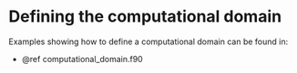 # Defining the computational domain

Examples showing how to define a computational domain can be found in:

* @ref computational_domain.f90
